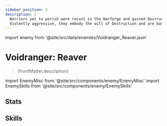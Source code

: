 ```yaml
---
sidebar_position: 3
description: |-
  Warriors yet to perish were recast in the Warforge and gained Destruction's power. Antimatter completes their bodies and negative particles reverberate throughout their forms.
  Violently aggressive, they embody the will of Destruction and are basic combat units of the Antimatter Legion, acting only according to their destructive instincts.
---
```


import enemy from '@site/src/data/enemies/Voidranger_Reaver.json'

# Voidranger: Reaver
<blockquote>{frontMatter.description}</blockquote>

import EnemyMisc from '@site/src/components/enemy/EnemyMisc'
import EnemySkills from '@site/src/components/enemy/EnemySkills'

## Stats

<EnemyMisc enemy={enemy} variant={0} />

## Skills

<EnemySkills enemy={enemy} variant={0} />
